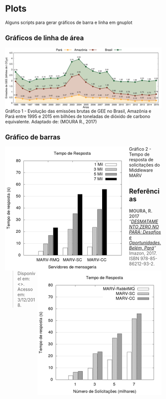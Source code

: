 # Plots
Alguns scripts para gerar gráficos de barra e linha em gnuplot

## Gráficos de linha de área
<img src="img/dados-gases-do-efeito-estufa.png" alt="Linha do tempo" align="center"/>
Gráfico 1 - Evolução das emissões brutas de GEE no Brasil, Amazônia e Pará entre 1995 e 2015 em bilhões de toneladas de dióxido de carbono equivalente. Adaptado de: (MOURA R., 2017)

## Gráfico de barras
<img align="left" width="400" height="400" src="img/dados-middleware-pormodelo.png"> 
<img align="right" width="400" height="400" src="img/dados-middleware-porsolicitacao.png">

Gráfico 2 - Tempo de resposta de solicitações do Middleware MARV


## Referências

> **MOURA, R. 2017** *"[DESMATAMENTO ZERO NO PARÁ: Desafios e Oportunidades. Belém,
Pará](https://imazon.org.br/PDFimazon/Portugues/livros/DesmatamentoZeronoPara.pdf)"* Imazon, 2017. ISBN 978-85-86212-93-2. Disponível em: <>. Acesso em: 3/12/2018.
